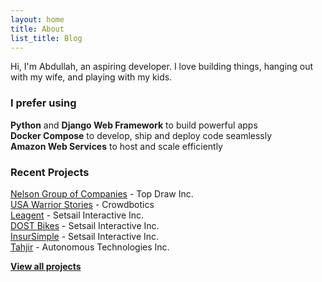 ```yaml
---
layout: home
title: About
list_title: Blog
---
```


Hi, I'm Abdullah, an aspiring developer. I love building things, hanging out with my wife, and playing with my kids.

### I prefer using
**Python** and **Django Web Framework** to build powerful apps  
**Docker Compose** to develop, ship and deploy code seamlessly  
**Amazon Web Services** to host and scale efficiently

### Recent Projects
[Nelson Group of Companies](https://nlc.ca) - Top Draw Inc.  
[USA Warrior Stories](https://usawarriorstories.org) - Crowdbotics  
[Leagent](https://leagent.com) - Setsail Interactive Inc.  
[DOST Bikes](https://dostbikes.com) - Setsail Interactive Inc.  
[InsurSimple](https://insursimple.ca) - Setsail Interactive Inc.  
[Tahjir](https://tahjir.com) - Autonomous Technologies Inc.  

**[View all projects](projects.md)**
